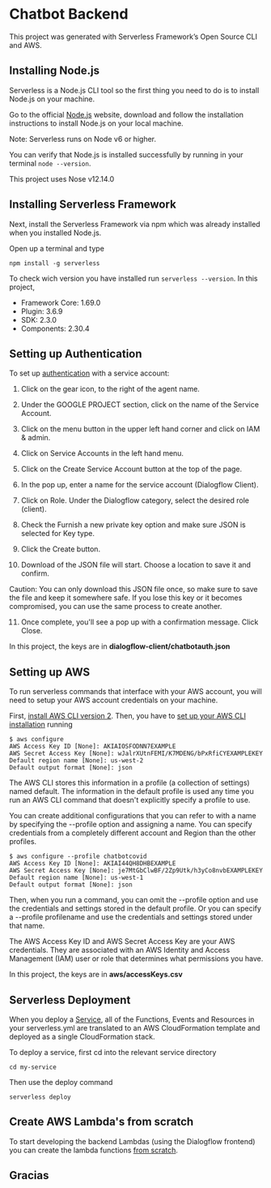 # Chatbot Backend
This project was generated with Serverless Framework’s Open Source CLI and AWS.

## Installing Node.js
Serverless is a Node.js CLI tool so the first thing you need to do is to install Node.js on your machine.

Go to the official [Node.js](https://nodejs.org/en/) website, download and follow the installation instructions to install Node.js on your local machine.

Note: Serverless runs on Node v6 or higher.

You can verify that Node.js is installed successfully by running in your terminal `node --version`.

This project uses Nose v12.14.0


## Installing Serverless Framework
Next, install the Serverless Framework via npm which was already installed when you installed Node.js.

Open up a terminal and type
```
npm install -g serverless
```

To check wich version you have installed run `serverless --version`. In this project,
- Framework Core: 1.69.0
- Plugin: 3.6.9
- SDK: 2.3.0
- Components: 2.30.4

## Setting up Authentication
To set up [authentication](https://cloud.google.com/dialogflow/docs/quick/setup) with a service account:

1. Click on the gear icon, to the right of the agent name.

2. Under the GOOGLE PROJECT section, click on the name of the Service Account.

3. Click on the menu button in the upper left hand corner and click on IAM & admin.

4. Click on Service Accounts in the left hand menu.

5. Click on the Create Service Account button at the top of the page.

6. In the pop up, enter a name for the service account (Dialogflow Client).

7. Click on Role. Under the Dialogflow category, select the desired role (client).

8. Check the Furnish a new private key option and make sure JSON is selected for Key type.

9. Click the Create button.

10. Download of the JSON file will start. Choose a location to save it and confirm.

Caution: You can only download this JSON file once, so make sure to save the file and keep it somewhere safe. If you lose this key or it becomes compromised, you can use the same process to create another.

11. Once complete, you'll see a pop up with a confirmation message. Click Close.

In this project, the keys are in **dialogflow-client/chatbotauth.json**

## Setting up AWS
To run serverless commands that interface with your AWS account, you will need to setup your AWS account credentials on your machine.

First, [install AWS CLI version 2](https://docs.aws.amazon.com/cli/latest/userguide/install-cliv2-windows.html). Then, you have to [set up your AWS CLI installation](https://docs.aws.amazon.com/cli/latest/userguide/cli-chap-configure.html) running
```
$ aws configure
AWS Access Key ID [None]: AKIAIOSFODNN7EXAMPLE
AWS Secret Access Key [None]: wJalrXUtnFEMI/K7MDENG/bPxRfiCYEXAMPLEKEY
Default region name [None]: us-west-2
Default output format [None]: json
```

The AWS CLI stores this information in a profile (a collection of settings) named default. The information in the default profile is used any time you run an AWS CLI command that doesn't explicitly specify a profile to use.

You can create additional configurations that you can refer to with a name by specifying the --profile option and assigning a name. You can specify credentials from a completely different account and Region than the other profiles.
```
$ aws configure --profile chatbotcovid
AWS Access Key ID [None]: AKIAI44QH8DHBEXAMPLE
AWS Secret Access Key [None]: je7MtGbClwBF/2Zp9Utk/h3yCo8nvbEXAMPLEKEY
Default region name [None]: us-west-1
Default output format [None]: json
```
Then, when you run a command, you can omit the --profile option and use the credentials and settings stored in the default profile. Or you can specify a --profile profilename and use the credentials and settings stored under that name.

The AWS Access Key ID and AWS Secret Access Key are your AWS credentials. They are associated with an AWS Identity and Access Management (IAM) user or role that determines what permissions you have.

In this project, the keys are in **aws/accessKeys.csv**

## Serverless Deployment
When you deploy a [Service](https://www.serverless.com/framework/docs/providers/aws/guide/services/), all of the Functions, Events and Resources in your serverless.yml are translated to an AWS CloudFormation template and deployed as a single CloudFormation stack.

To deploy a service, first cd into the relevant service directory
```
cd my-service
```
Then use the deploy command
```
serverless deploy
```

## Create AWS Lambda's from scratch
To start developing the backend Lambdas (using the Dialogflow frontend) you can create the lambda functions [from scratch](https://medium.com/faun/building-chatbot-with-google-dialogflow-with-aws-lambda-e19872e1589).

## Gracias
